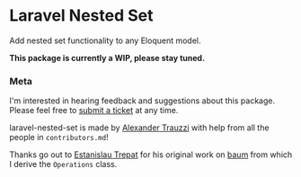 # Laravel Nested Set

Add nested set functionality to any Eloquent model.

**This package is currently a WIP, please stay tuned.**


### Meta

I'm interested in hearing feedback and suggestions about this package.  Please feel free to [submit a ticket](http://goo.gl/KU6B8) at any time.

laravel-nested-set is made by [Alexander Trauzzi](http://goo.gl/QabWv) with help from all the people in `contributors.md`!

Thanks go out to [Estanislau Trepat](https://github.com/etrepat) for his original work on [baum](https://github.com/etrepat/baum) from which I derive the `Operations` class.